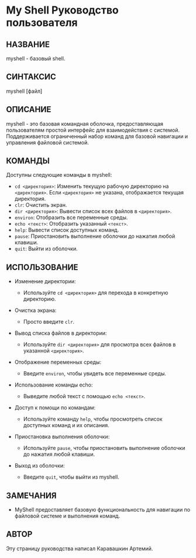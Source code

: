 # My Shell Руководство пользователя

## НАЗВАНИЕ
myshell - базовый shell.

## СИНТАКСИС
myshell [файл]

## ОПИСАНИЕ
myshell - это базовая командная оболочка, предоставляющая пользователям простой интерфейс для взаимодействия с системой. Поддерживается ограниченный набор команд для базовой навигации и управления файловой системой.

## КОМАНДЫ
Доступны следующие команды в myshell:

- `cd <директория>`: Изменить текущую рабочую директорию на `<директория>`. Если `<директория>` не указана, отображается текущая директория.
- `clr`: Очистить экран.
- `dir <директория>`: Вывести список всех файлов в `<директория>`.
- `environ`: Отобразить все переменные среды.
- `echo <текст>`: Отобразить указанный `<текст>`.
- `help`: Вывести список доступных команд.
- `pause`: Приостановить выполнение оболочки до нажатия любой клавиши.
- `quit`: Выйти из оболочки.

## ИСПОЛЬЗОВАНИЕ
- Изменение директории:
  - Используйте `cd <директория>` для перехода в конкретную директорию.

- Очистка экрана:
  - Просто введите `clr`.

- Вывод списка файлов в директории:
  - Используйте `dir <директория>` для просмотра всех файлов в указанной `<директория>`.

- Отображение переменных среды:
  - Введите `environ`, чтобы увидеть все переменные среды.

- Использование команды echo:
  - Выведите любой текст с помощью `echo <текст>`.

- Доступ к помощи по командам:
  - Используйте команду `help`, чтобы просмотреть список доступных команд и их описания.

- Приостановка выполнения оболочки:
  - Используйте `pause`, чтобы приостановить выполнение оболочки до нажатия любой клавиши.

- Выход из оболочки:
  - Введите `quit`, чтобы выйти из myshell.

## ЗАМЕЧАНИЯ
- MyShell предоставляет базовую функциональность для навигации по файловой системе и выполнения команд.

## АВТОР
Эту страницу руководства написал Каравашкин Артемий.
